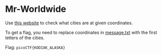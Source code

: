 # Mr-Worldwide

Use [this website](https://www.latlong.net/) to check what cities are at given coordinates.

To get a flag, you need to replace coordinates in [message.txt](message.txt) with the first letters of the cities.

Flag: `picoCTF{KODIAK_ALASKA}`
